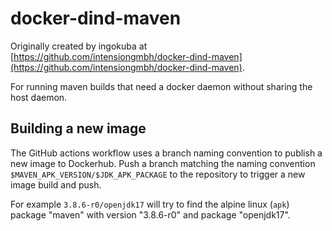 # docker-dind-maven

Originally created by ingokuba at [https://github.com/intensiongmbh/docker-dind-maven](https://github.com/intensiongmbh/docker-dind-maven).

For running maven builds that need a docker daemon without sharing the host daemon.

## Building a new image

The GitHub actions workflow uses a branch naming convention to publish a new image to Dockerhub.
Push a branch matching the naming convention `$MAVEN_APK_VERSION/$JDK_APK_PACKAGE` to the repository to trigger a new image build and push.

For example `3.8.6-r0/openjdk17` will try to find the alpine linux (`apk`) package "maven" with version "3.8.6-r0" and package "openjdk17".
